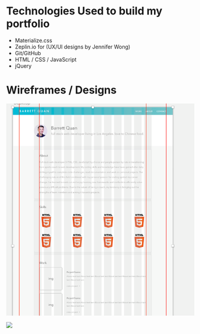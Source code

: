 # Technologies Used to build my portfolio

* Materialize.css
* Zeplin.io for (UX/UI designs by Jennifer Wong)
* Git/GitHub
* HTML / CSS / JavaScript
* jQuery

# Wireframes / Designs

![](/mockup1.png)

![](/mockup2.png)
